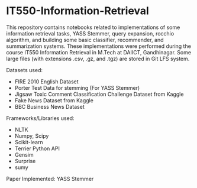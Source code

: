 # IT550-Information-Retrieval

This repository contains notebooks related to implementations of some information retrieval tasks, YASS Stemmer, query expansion, rocchio algorithm, and building some basic classifier, recommender, and summarization systems.
These implementations were  performed during the course IT550 Information Retrieval in M.Tech at DAIICT, Gandhinagar.
Some large files (with extensions .csv, .gz, and .tgz) are stored in Git LFS system.

Datasets used:
  - FIRE 2010 English Dataset
  - Porter Test Data for stemming (For YASS Stemmer)
  - Jigsaw Toxic Comment Classification Challenge Dataset from Kaggle
  - Fake News Dataset from Kaggle
  - BBC Business News Dataset

Frameworks/Libraries used:
  - NLTK
  - Numpy, Scipy
  - Scikit-learn
  - Terrier Python API
  - Gensim
  - Surprise
  - sumy

Paper Implemented: YASS Stemmer